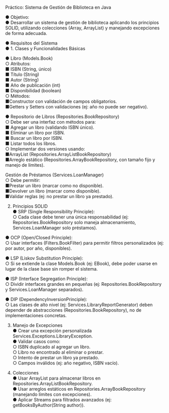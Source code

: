 Práctico: Sistema de Gestión de Biblioteca en Java<br>

 ● Objetivo:<br>
 ●    Desarrollar un sistema de gestión de biblioteca aplicando los principios SOLID, utilizando colecciones (Array, ArrayList) y manejando excepciones de forma adecuada.<br>
 
● Requisitos del Sistema<br>
 ● 1. Clases y Funcionalidades Básicas<br>

 ● Libro (Models.Book)<br>
  ○ Atributos:<br>
      ■ ISBN (String, único)<br>
      ■ Título (String)<br>
      ■ Autor (String)<br>
      ■ Año de publicación (int)<br>
      ■ Disponibilidad (boolean)<br>
  ○ Métodos:<br>
      ■Constructor con validación de campos obligatorios.<br>
      ■Getters y Setters con validaciones (ej: año no puede ser negativo).<br>

 ● Repositorio de Libros (Repositories.BookRepository)<br>
  ○ Debe ser una interfaz con métodos para:<br>
      ■ Agregar un libro (validando ISBN único).<br>
      ■ Eliminar un libro por ISBN.<br>
      ■ Buscar un libro por ISBN.<br>
      ■ Listar todos los libros.<br>
 ○ Implementar dos versiones usando:<br>
   ■ArrayList (Repositories.ArrayListBookRepository)<br>
   ■Arreglo estático (Repositories.ArrayBookRepository, con tamaño fijo y manejo de límites).<br>

Gestión de Préstamos (Services.LoanManager)<br>
 ○ Debe permitir:<br>
        ■Prestar un libro (marcar como no disponible).<br>
        ■Devolver un libro (marcar como disponible).<br>
        ■Validar reglas (ej: no prestar un libro ya prestado).<br>
 

2. Principios SOLID<br>
 ● SRP (Single Responsibility Principle):<br>
   ○ Cada clase debe tener una única responsabilidad (ej: Repositories.BookRepository solo maneja almacenamiento, Services.LoanManager solo préstamos).<br>

● OCP (Open/Closed Principle):<br>
   ○ Usar interfaces (Filters.BookFilter) para permitir filtros personalizados (ej: por autor, por año, disponibles).<br>

 ● LSP (Liskov Substitution Principle):<br>
   ○ Si se extiende la clase Models.Book (ej: EBook), debe poder usarse en lugar de la clase base sin romper el sistema.<br>

 ● ISP (Interface Segregation Principle):<br>
   ○ Dividir interfaces grandes en pequeñas (ej: Repositories.BookRepository y Services.LoanManager separados).<br>

 ● DIP (DependencyInversionPrinciple):<br>
   ○ Las clases de alto nivel (ej: Services.LibraryReportGenerator) deben depender de abstracciones (Repositories.BookRepository), no de implementaciones concretas.<br>


3. Manejo de Excepciones<br>
  ● Crear una excepción personalizada Services.Exceptions.LibraryException.<br>
  ● Validar casos como:<br>
      ○ ISBN duplicado al agregar un libro.<br>
      ○ Libro no encontrado al eliminar o prestar.<br>
      ○ Intento de prestar un libro ya prestado.<br>
      ○ Campos inválidos (ej: año negativo, ISBN vacío).<br>


4. Colecciones<br>
  ● Usar ArrayList para almacenar libros en Repositories.ArrayListBookRepository.<br>
  ● Usar arreglos estáticos en Repositories.ArrayBookRepository (manejando límites con excepciones).<br>
  ● Aplicar Streams para filtrados avanzados (ej: getBooksByAuthor(String author)).<br>
